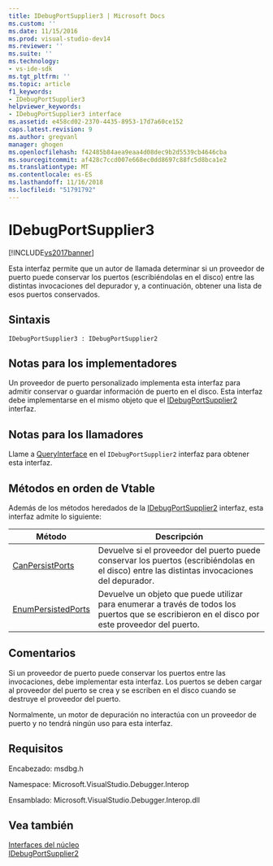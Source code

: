 ```yaml
---
title: IDebugPortSupplier3 | Microsoft Docs
ms.custom: ''
ms.date: 11/15/2016
ms.prod: visual-studio-dev14
ms.reviewer: ''
ms.suite: ''
ms.technology:
- vs-ide-sdk
ms.tgt_pltfrm: ''
ms.topic: article
f1_keywords:
- IDebugPortSupplier3
helpviewer_keywords:
- IDebugPortSupplier3 interface
ms.assetid: e458cd02-2370-4435-8953-17d7a60ce152
caps.latest.revision: 9
ms.author: gregvanl
manager: ghogen
ms.openlocfilehash: f42485b84aea9eaa4d08dec9b2d5539cb4646cba
ms.sourcegitcommit: af428c7ccd007e668ec0dd8697c88fc5d8bca1e2
ms.translationtype: MT
ms.contentlocale: es-ES
ms.lasthandoff: 11/16/2018
ms.locfileid: "51791792"
---
```

# <a name="idebugportsupplier3"></a>IDebugPortSupplier3
[!INCLUDE[vs2017banner](../../../includes/vs2017banner.md)]

Esta interfaz permite que un autor de llamada determinar si un proveedor de puerto puede conservar los puertos (escribiéndolas en el disco) entre las distintas invocaciones del depurador y, a continuación, obtener una lista de esos puertos conservados.  
  
## <a name="syntax"></a>Sintaxis  
  
```  
IDebugPortSupplier3 : IDebugPortSupplier2  
```  
  
## <a name="notes-for-implementers"></a>Notas para los implementadores  
 Un proveedor de puerto personalizado implementa esta interfaz para admitir conservar o guardar información de puerto en el disco. Esta interfaz debe implementarse en el mismo objeto que el [IDebugPortSupplier2](../../../extensibility/debugger/reference/idebugportsupplier2.md) interfaz.  
  
## <a name="notes-for-callers"></a>Notas para los llamadores  
 Llame a [QueryInterface](http://msdn.microsoft.com/library/62fce95e-aafa-4187-b50b-e6611b74c3b3) en el `IDebugPortSupplier2` interfaz para obtener esta interfaz.  
  
## <a name="methods-in-vtable-order"></a>Métodos en orden de Vtable  
 Además de los métodos heredados de la [IDebugPortSupplier2](../../../extensibility/debugger/reference/idebugportsupplier2.md) interfaz, esta interfaz admite lo siguiente:  
  
|Método|Descripción|  
|------------|-----------------|  
|[CanPersistPorts](../../../extensibility/debugger/reference/idebugportsupplier3-canpersistports.md)|Devuelve si el proveedor del puerto puede conservar los puertos (escribiéndolas en el disco) entre las distintas invocaciones del depurador.|  
|[EnumPersistedPorts](../../../extensibility/debugger/reference/idebugportsupplier3-enumpersistedports.md)|Devuelve un objeto que puede utilizar para enumerar a través de todos los puertos que se escribieron en el disco por este proveedor del puerto.|  
  
## <a name="remarks"></a>Comentarios  
 Si un proveedor de puerto puede conservar los puertos entre las invocaciones, debe implementar esta interfaz. Los puertos se deben cargar al proveedor del puerto se crea y se escriben en el disco cuando se destruye el proveedor del puerto.  
  
 Normalmente, un motor de depuración no interactúa con un proveedor de puerto y no tendrá ningún uso para esta interfaz.  
  
## <a name="requirements"></a>Requisitos  
 Encabezado: msdbg.h  
  
 Namespace: Microsoft.VisualStudio.Debugger.Interop  
  
 Ensamblado: Microsoft.VisualStudio.Debugger.Interop.dll  
  
## <a name="see-also"></a>Vea también  
 [Interfaces del núcleo](../../../extensibility/debugger/reference/core-interfaces.md)   
 [IDebugPortSupplier2](../../../extensibility/debugger/reference/idebugportsupplier2.md)

